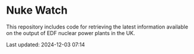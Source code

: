 # Nuke Watch

This repository includes code for retrieving the latest information available on the output of EDF nuclear power plants in the UK.

Last updated: 2024-12-03 07:14